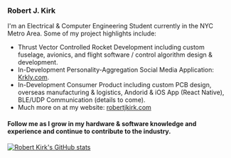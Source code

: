 ### Robert J. Kirk

I'm an Electrical & Computer Engineering Student currently in the NYC Metro Area. 
Some of my project highlights include:
- Thrust Vector Controlled Rocket Development including custom fuselage, avionics, and flight software / control algorithm design & development. 
- In-Development Personality-Aggregation Social Media Application: [Krkly.com](https://www.krkly.com/).
- In-Development Consumer Product including custom PCB design, overseas manufacturing & logistics, Andorid & iOS App (React Native), BLE/UDP Communication (details to come).
- Much more on at my website: [robertjkirk.com](https://www.robertjkirk.com/projects-1)

#### Follow me as I grow in my hardware & software knowledge and experience and continue to contribute to the industry.
<a href="https://www.robertjkirk.com/"  target="_blank">![Robert Kirk's GitHub stats](https://github-readme-stats.vercel.app/api?username=11CaptainKirk&count_private=true&hide=stars&theme=github_dark&show_icons=true&hide_border=true)</a>

